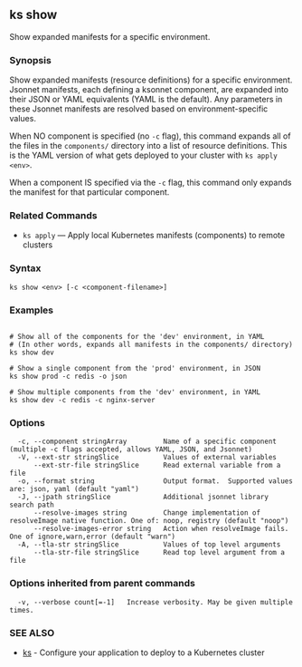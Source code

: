 ## ks show

Show expanded manifests for a specific environment.

### Synopsis



Show expanded manifests (resource definitions) for a specific environment.
Jsonnet manifests, each defining a ksonnet component, are expanded into their
JSON or YAML equivalents (YAML is the default). Any parameters in these Jsonnet
manifests are resolved based on environment-specific values.

When NO component is specified (no `-c` flag), this command expands all of
the files in the `components/` directory into a list of resource definitions.
This is the YAML version of what gets deployed to your cluster with
`ks apply <env>`.

When a component IS specified via the `-c` flag, this command only expands the
manifest for that particular component.

### Related Commands

* `ks apply` — Apply local Kubernetes manifests (components) to remote clusters

### Syntax


```
ks show <env> [-c <component-filename>]
```

### Examples

```

# Show all of the components for the 'dev' environment, in YAML
# (In other words, expands all manifests in the components/ directory)
ks show dev

# Show a single component from the 'prod' environment, in JSON
ks show prod -c redis -o json

# Show multiple components from the 'dev' environment, in YAML
ks show dev -c redis -c nginx-server

```

### Options

```
  -c, --component stringArray         Name of a specific component (multiple -c flags accepted, allows YAML, JSON, and Jsonnet)
  -V, --ext-str stringSlice           Values of external variables
      --ext-str-file stringSlice      Read external variable from a file
  -o, --format string                 Output format.  Supported values are: json, yaml (default "yaml")
  -J, --jpath stringSlice             Additional jsonnet library search path
      --resolve-images string         Change implementation of resolveImage native function. One of: noop, registry (default "noop")
      --resolve-images-error string   Action when resolveImage fails. One of ignore,warn,error (default "warn")
  -A, --tla-str stringSlice           Values of top level arguments
      --tla-str-file stringSlice      Read top level argument from a file
```

### Options inherited from parent commands

```
  -v, --verbose count[=-1]   Increase verbosity. May be given multiple times.
```

### SEE ALSO
* [ks](ks.md)	 - Configure your application to deploy to a Kubernetes cluster

